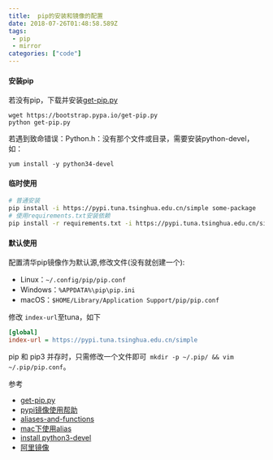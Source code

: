 ```yaml
---
title:  pip的安装和镜像的配置
date: 2018-07-26T01:48:58.589Z
tags: 
 - pip
 - mirror
categories: ["code"] 
---
```




#### 安装pip
若没有pip，下载并安装[get-pip.py](https://pip.pypa.io/en/stable/installing/#installing-with-get-pip-py)
```shell
wget https://bootstrap.pypa.io/get-pip.py
python get-pip.py
```

若遇到致命错误：Python.h：没有那个文件或目录，需要安装python-devel，如：

```shell
yum install -y python34-devel
```

#### 临时使用

```bash
# 普通安装
pip install -i https://pypi.tuna.tsinghua.edu.cn/simple some-package
# 使用requirements.txt安装依赖
pip install -r requirements.txt -i https://pypi.tuna.tsinghua.edu.cn/simple
```


#### 默认使用  

配置清华pip镜像作为默认源,修改文件(没有就创建一个): 
- Linux：`~/.config/pip/pip.conf` 
- Windows：`%APPDATA%\pip\pip.ini` 
- macOS：`$HOME/Library/Application Support/pip/pip.conf`

修改 `index-url`至tuna，如下

```ini
[global]
index-url = https://pypi.tuna.tsinghua.edu.cn/simple
```

pip 和 pip3 并存时，只需修改一个文件即可` mkdir -p ~/.pip/ && vim ~/.pip/pip.conf`。


参考  
- [get-pip.py](https://pip.pypa.io/en/stable/installing/#installing-with-get-pip-py)
- [pypi镜像使用帮助](https://mirrors.tuna.tsinghua.edu.cn/help/pypi/)
- [aliases-and-functions](https://ashleynolan.co.uk/blog/beginners-guide-to-terminal-aliases-and-functions)
- [mac下使用alias](https://www.jianshu.com/p/633a30e5d777)
- [install python3-devel](https://stackoverflow.com/questions/43047284/how-to-install-python3-devel-on-red-hat-7)
- [阿里镜像](https://opsx.alibaba.com/mirror)
